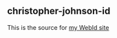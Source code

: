 ## christopher-johnson-id

This is the source for [my WebId site](https://christopher-johnson.github.io/)